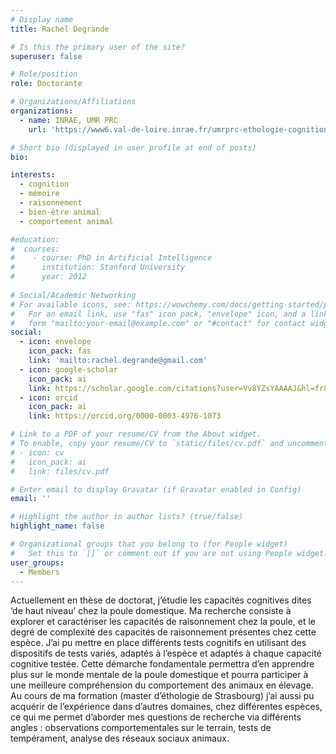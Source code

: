 ```yaml
---
# Display name
title: Rachel Degrande

# Is this the primary user of the site?
superuser: false

# Role/position
role: Doctorante

# Organizations/Affiliations
organizations:
  - name: INRAE, UMR PRC
    url: 'https://www6.val-de-loire.inrae.fr/umrprc-ethologie-cognition'

# Short bio (displayed in user profile at end of posts)
bio: 

interests:
  - cognition
  - mémoire
  - raisonnement
  - bien-être animal
  - comportement animal

#education:
#  courses:
#    - course: PhD in Artificial Intelligence
#      institution: Stanford University
#      year: 2012
 
# Social/Academic Networking
# For available icons, see: https://wowchemy.com/docs/getting-started/page-builder/#icons
#   For an email link, use "fas" icon pack, "envelope" icon, and a link in the
#   form "mailto:your-email@example.com" or "#contact" for contact widget.
social:
  - icon: envelope
    icon_pack: fas
    link: 'mailto:rachel.degrande@gmail.com'
  - icon: google-scholar
    icon_pack: ai
    link: https://scholar.google.com/citations?user=Vv8YZsYAAAAJ&hl=fr&oi 
  - icon: orcid
    icon_pack: ai
    link: https://orcid.org/0000-0003-4976-1073

# Link to a PDF of your resume/CV from the About widget.
# To enable, copy your resume/CV to `static/files/cv.pdf` and uncomment the lines below.
# - icon: cv
#   icon_pack: ai
#   link: files/cv.pdf

# Enter email to display Gravatar (if Gravatar enabled in Config)
email: ''

# Highlight the author in author lists? (true/false)
highlight_name: false

# Organizational groups that you belong to (for People widget)
#   Set this to `[]` or comment out if you are not using People widget.
user_groups:
  - Members
---
```

Actuellement en thèse de doctorat, j’étudie les capacités cognitives dites ‘de haut niveau’ chez la poule domestique. Ma recherche consiste à explorer et caractériser les capacités de raisonnement chez la poule, et le degré de complexité des capacités de raisonnement présentes chez cette espèce. J’ai pu mettre en place différents tests cognitifs en utilisant des dispositifs de tests variés, adaptés à l’espèce et adaptés à chaque capacité cognitive testée. Cette démarche fondamentale permettra d’en apprendre plus sur le monde mentale de la poule domestique et pourra participer à une meilleure compréhension du comportement des animaux en élevage. Au cours de ma formation (master d’éthologie de Strasbourg) j’ai aussi pu acquérir de l’expérience dans d’autres domaines, chez différentes espèces, ce qui me permet d’aborder mes questions de recherche via différents angles : observations comportementales sur le terrain, tests de tempérament, analyse des réseaux sociaux animaux.